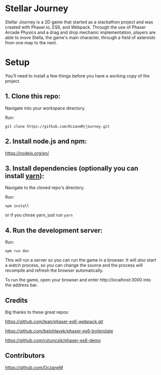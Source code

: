 # Stellar Journey
Stellar Journey is a 2D game that started as a stackathon project and was created with Phaser.io, ES6, and Webpack. Through the use of Phaser Arcade Physics and a drag and drop mechanic implementation, players are able to move Stella, the game's main character, through a field of asteroids from one map to the next.

# Setup
You'll need to install a few things before you have a working copy of the project.

## 1. Clone this repo:

Navigate into your workspace directory.

Run:

```git clone https://github.com/OczaneM/journey.git```

## 2. Install node.js and npm:

https://nodejs.org/en/


## 3. Install dependencies (optionally you can install [yarn](https://yarnpkg.com/)):

Navigate to the cloned repo's directory.

Run:

```npm install```

or if you chose yarn, just run ```yarn```

## 4. Run the development server:

Run:

```npm run dev```

This will run a server so you can run the game in a browser. It will also start a watch process, so you can change the source and the process will recompile and refresh the browser automatically.

To run the game, open your browser and enter http://localhost:3000 into the address bar.


## Credits
Big thanks to these great repos:

https://github.com/lean/phaser-es6-webpack.git

https://github.com/belohlavek/phaser-es6-boilerplate

https://github.com/cstuncsik/phaser-es6-demo

## Contributors

https://github.com/OczaneM
